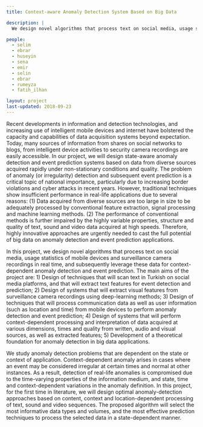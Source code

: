 ```yaml
---
title: Context-aware Anomaly Detection System Based on Big Data

description: |
  We design novel algorithms that process text on social media, usage statistics of mobile devices and surveillance camera recordings in real time, and subsequently leverage these data for context-dependent anomaly detection and event prediction.

people:
  - selim
  - ebrar
  - huseyin
  - sena
  - emir
  - selin
  - ebrar
  - rumeyza
  - fatih_ilhan

layout: project
last-updated: 2018-09-23
---
```


Recent developments in information and detection technologies, and increasing use of intelligent mobile devices and internet have bolstered the capacity and capabilities of data acquisition systems beyond expectation. Today, many sources of information from shares on social networks to blogs, from intelligent device activities to security camera recordings are easily accessible. In our project, we will design state-aware anomaly detection and event prediction systems based on data from diverse sources acquired rapidly under non-stationary conditions and quality. The problem of anomaly (or irregularity) detection and subsequent event prediction is a critical topic of national importance, particularly due to increasing border violations and cyber attacks in recent years. However, traditional techniques show insufficient performance in real-life applications due to several reasons: (1) Data acquired from diverse sources are too large in size to be adequately processed by conventional feature extraction, signal processing and machine learning methods. (2) The performance of conventional methods is further impaired by the highly variable properties, structure and quality of text, sound and video data acquired at high speeds. Therefore, highly innovative approaches are urgently needed to cast the full potential of big data on anomaly detection and event prediction applications.

In this project, we design novel algorithms that process text on social media, usage statistics of mobile devices and surveillance camera recordings in real time, and subsequently leverage these data for context-dependent anomaly detection and event prediction. The main aims of the project are: 1) Design of techniques that will scan text in Turkish on social media platforms, and that will extract text features for event detection and prediction; 2) Design of systems that will extract visual features from surveillance camera recordings using deep-learning methods; 3) Design of techniques that will process communication data as well as user information (such as location and time) from mobile devices to perform anomaly detection and event prediction; 4) Design of systems that will perform context-dependent processing and interpretation of data acquired at various dimensions, times and quality from written, audio and visual sources, as well as extracted features; 5) Development of a theoretical foundation for anomaly detection in big data applications.

We study anomaly detection problems that are dependent on the state or context of application.  Context-dependent anomaly arises in cases where an event may be considered irregular at certain times and normal at other instances. As a result, detection of real-life anomalies is compromised due to the time-varying properties of the information medium, and state, time and context-dependent variations in the anomaly definition. In this project, for the first time in literature, we will design optimal anomaly-detection approaches based on content, context and location-dependent processing of text, sound and video sequences. The proposed algorithm will select the most informative data types and volumes, and the most effective prediction techniques to process the selected data in a state-dependent manner. 
